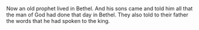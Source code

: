 Now an old prophet lived in Bethel. And his sons came and told him all that the man of God had done that day in Bethel. They also told to their father the words that he had spoken to the king.
